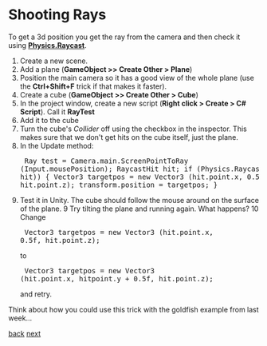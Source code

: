 # Shooting Rays

To get a 3d position you get the ray from the camera and then check it using **[Physics.Raycast](http://docs.unity3d.com/Documentation/ScriptReference/Physics.Raycast.html)**.

1. Create a new scene.
2. Add a plane (**GameObject >> Create Other > Plane**)
3. Position the main camera so it has a good view of the whole plane (use the **Ctrl+Shift+F** trick if that makes it faster).
4. Create a cube (**GameObject >> Create Other > Cube**)
5. In the project window, create a new script (**Right click > Create > C# Script**). Call it **RayTest**
6. Add it to the cube 
6. Turn the cube's *Collider* off using the checkbox in the inspector. This makes sure that we don't get hits on the cube itself, just the plane.
7. In the Update method:<pre>
Ray test = Camera.main.ScreenPointToRay (Input.mousePosition);
RaycastHit hit;
if (Physics.Raycast (test, out hit)) 
    {
    Vector3 targetpos = new Vector3 (hit.point.x, 0.5f, hit.point.z);
    transform.position = targetpos;
    }</pre>
8. Test it in Unity. The cube should follow the mouse around on the surface of the plane.
9 Try tilting the plane and running again. What happens?
10 Change<pre>
 Vector3 targetpos = new Vector3 (hit.point.x, 0.5f, hit.point.z);</pre>
to<pre> Vector3 targetpos = new Vector3 (hit.point.x, hitpoint.y + 0.5f, hit.point.z);</pre> and retry.

Think about how you could use this trick with the goldfish example from last week...

[back](4-16.md) [next](4-18.md)
				
			